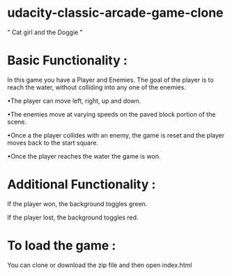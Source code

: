 # udacity-classic-arcade-game-clone
" Cat girl and the Doggie "

# Basic Functionality :

In this game you have a Player and Enemies. The goal of the player is to reach the water, without colliding into any one of the enemies.

•The player can move left, right, up and down.

•The enemies move at varying speeds on the paved block portion of the scene.

•Once a the player collides with an enemy, the game is reset and the player moves back to the start square.

•Once the player reaches the water the game is won.

# Additional Functionality :

If the player won, the background toggles green.

If the player lost, the background toggles red.

# To load the game :
You can clone or download the zip file and then open index.html
